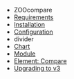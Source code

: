 - ZOOcompare
- [Requirements](ZOOcompare/requirements.md)
- [Installation](ZOOcompare/installation.md)
- [Configuration](ZOOcompare/configuration.md)
- divider
- [Chart](ZOOcompare/chart.md)
- [Module](ZOOcompare/module.md)
- [Element: Compare](ZOOcompare/element_compare.md)
- [Upgrading to v3](ZOOcompare/upgrading_to_v3.md)